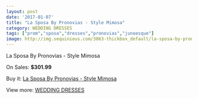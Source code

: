 ```yaml
---
layout: post
date: '2017-01-07'
title: "La Sposa By Pronovias - Style Mimosa"
category: WEDDING DRESSES
tags: ["prom","sposa","dresses","pronovias","junoesque"]
image: http://img.sequinious.com/3863-thickbox_default/la-sposa-by-pronovias-style-mimosa.jpg
---
```

La Sposa By Pronovias - Style Mimosa

On Sales: **$301.99**
<a href="https://www.sequinious.com/wedding-dresses/1567-la-sposa-by-pronovias-style-mimosa.html"><amp-img layout="responsive" width="600" height="600" src="//img.sequinious.com/3863-thickbox_default/la-sposa-by-pronovias-style-mimosa.jpg" alt="La Sposa By Pronovias - Style Mimosa 0" /></a>
<a href="https://www.sequinious.com/wedding-dresses/1567-la-sposa-by-pronovias-style-mimosa.html"><amp-img layout="responsive" width="600" height="600" src="//img.sequinious.com/3864-thickbox_default/la-sposa-by-pronovias-style-mimosa.jpg" alt="La Sposa By Pronovias - Style Mimosa 1" /></a>
<a href="https://www.sequinious.com/wedding-dresses/1567-la-sposa-by-pronovias-style-mimosa.html"><amp-img layout="responsive" width="600" height="600" src="//img.sequinious.com/3865-thickbox_default/la-sposa-by-pronovias-style-mimosa.jpg" alt="La Sposa By Pronovias - Style Mimosa 2" /></a>

Buy it: [La Sposa By Pronovias - Style Mimosa](https://www.sequinious.com/wedding-dresses/1567-la-sposa-by-pronovias-style-mimosa.html "La Sposa By Pronovias - Style Mimosa")

View more: [WEDDING DRESSES](https://www.sequinious.com/2-wedding-dresses "WEDDING DRESSES")